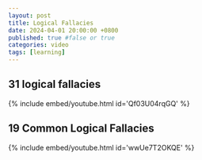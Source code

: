 ```yaml
---
layout: post
title: Logical Fallacies
date: 2024-04-01 20:00:00 +0800
published: true #false or true
categories: video
tags: [learning]
---
```


## 31 logical fallacies

{% include embed/youtube.html id='Qf03U04rqGQ' %}

## 19 Common Logical Fallacies

{% include embed/youtube.html id='wwUe7T2OKQE' %}
